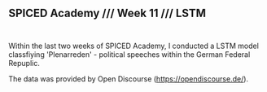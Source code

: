 ## SPICED Academy /// Week 11 /// LSTM<br><br>
Within the last two weeks of SPICED Academy, I conducted a LSTM model classfiying 'Plenarreden' - political speeches within the German Federal Repuplic. 

The data was provided by Open Discourse (https://opendiscourse.de/).


